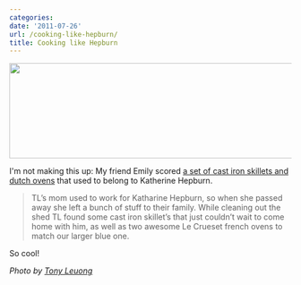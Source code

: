 ```yaml
---
categories:
date: '2011-07-26'
url: /cooking-like-hepburn/
title: Cooking like Hepburn
---
```


<a href="https://gomakethings.com/wp-content/uploads/2011/07/Hepburn.jpg"><img src="https://gomakethings.com/wp-content/uploads/2011/07/Hepburn.jpg" alt="" title="Hepburn" width="560" height="170" class="size-medium wp-image-995" /></a>

I'm not making this up: My friend Emily scored <a href="http://15strawberrylane.com/cast-iron">a set of cast iron skillets and dutch ovens</a> that used to belong to Katherine Hepburn.

<blockquote>TL’s mom used to work for Katharine Hepburn, so when she passed away she left a bunch of stuff to their family. While cleaning out the shed TL found some cast iron skillet’s that just couldn’t wait to come home with him, as well as two awesome Le Crueset french ovens to match our larger blue one.</blockquote>

So cool!

<em>Photo by <a href="http://www.tonyluong.com/">Tony Leuong</a></em>
